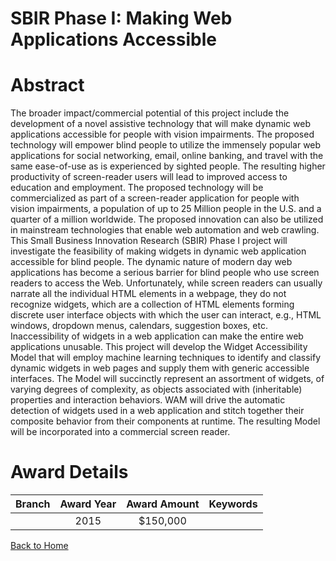
SBIR Phase I: Making Web Applications Accessible
================================================

# Abstract


The broader impact/commercial potential of this project include the development of a novel assistive technology that will make dynamic web applications accessible for people with vision impairments. The proposed technology will empower blind people to utilize the immensely popular web applications for social networking, email, online banking, and travel with the same ease-of-use as is experienced by sighted people. The resulting higher productivity of screen-reader users will lead to improved access to education and employment. The proposed technology will be commercialized as part of a screen-reader application for people with vision impairments, a population of up to 25 Million people in the U.S. and a quarter of a million worldwide. The proposed innovation can also be utilized in mainstream technologies that enable web automation and web crawling. This Small Business Innovation Research (SBIR) Phase I project will investigate the feasibility of making widgets in dynamic web application accessible for blind people. The dynamic nature of modern day web applications has become a serious barrier for blind people who use screen readers to access the Web. Unfortunately, while screen readers can usually narrate all the individual HTML elements in a webpage, they do not recognize widgets, which are a collection of HTML elements forming discrete user interface objects with which the user can interact, e.g., HTML windows, dropdown menus, calendars, suggestion boxes, etc. Inaccessibility of widgets in a web application can make the entire web applications unusable. This project will develop the Widget Accessibility Model that will employ machine learning techniques to identify and classify dynamic widgets in web pages and supply them with generic accessible interfaces. The Model will succinctly represent an assortment of widgets, of varying degrees of complexity, as objects associated with (inheritable) properties and interaction behaviors. WAM will drive the automatic detection of widgets used in a web application and stitch together their composite behavior from their components at runtime. The resulting Model will be incorporated into a commercial screen reader.  

# Award Details

|Branch|Award Year|Award Amount|Keywords|
| :---: | :---: | :---: | :---: |
||2015|$150,000||
  
  


[Back to Home](https://github.com/chrischow/dod_sbir_awards/JT/#194)